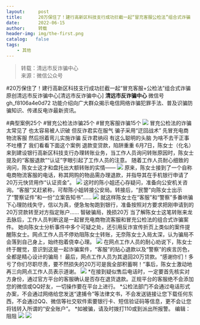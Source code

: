 ```yaml
---
layout:     post
title:      20万保住了！建行高新区科技支行成功拦截一起“冒充客服公检法”组合式诈骗
date:       2022-06-15
author:     转载
header-img: img/the-first.png
catalog:   false
tags:
    - 其他
---
```


<blockquote><p>转载：清远市反诈骗中心<br>
来源：微信公众号</p></blockquote>

#20万保住了！建行高新区科技支行成功拦截一起“冒充客服+公检法”组合式诈骗
原创清远市反诈骗中心[清远市反诈骗中心]
**清远市反诈骗中心**
微信号gh_f8106a4e0d72
功能介绍向广大群众揭示电信网络诈骗犯罪手法、普及识骗防骗知识、传递反电诈最新资讯。

#典型案例25个
#冒充公检法诈骗25个
#冒充客服诈骗15个
![]({{site.baseurl}}/postimg/3CxTSiafadcic5zyXUfbXLUClzlpaoknCpV4bErPg2kuuS97hoJJbNCtFOVZ9X0j5W26HDaregC5kibiaLGl8CPr9A.gif)
冒充公检法的诈骗
太常见了
也太容易被人识破
但反诈君实在服气
骗子采用“迂回战术”
先冒充电商物流客服
然后拐着弯儿实施诈骗
反诈君纳闷
有这么聪明的头脑
为啥不去干正事
不吐槽了
我们看看下面这个案例
退款变贷款，陷阱重重
6月7日，陈女士（化名）来到建设银行高新区科技支行办理转账业务，当工作人员询问转账原因时，陈女士提及的“客服退款”“认证”字眼引起了工作人员的注意。
随着工作人员耐心细致的询问，陈女士这才和盘托出大额转账的实情——
![]({{site.baseurl}}/postimg/3CxTSiafadcibgB5gibuuKQ67QuJOh7wJTibBfvjH3ibdzdeoglo4R9ofuWib38HIUb97SN8HvnAgrfHsggBial0jJuAw.png)
原来，陈女士接到了一个自称电商物流客服的电话，称其网购的物品需办理退款，并指导其在手机银行申请了20万元快贷用作“认证资金”。
![]({{site.baseurl}}/postimg/3CxTSiafadcibgB5gibuuKQ67QuJOh7wJTib7A20lTqOIsUewQff9uGIYs7673tib59ia9uicLxicx0JDAl7kCTKicBk9jQ.jpeg)
这时的陈小姐还心存疑问，准备向公安机关咨询。“客服”又赶紧称，可帮陈小姐转接公安局。转接后，“民警”向陈女士出示了“警察证件”和一份“立案告知书”……
![]({{site.baseurl}}/postimg/3CxTSiafadcibgB5gibuuKQ67QuJOh7wJTib1ibeBY1eVXuX4XLE0m32LBBc0ExIuvTDYgnGUKBoyjBamHbx8GtdGFA.jpeg)
就这样陈女士在“客服”和“警察”多番哄骗下心理防线失守，信以为真，便急匆匆跑到银行，准备按照对方要求把刚申请到的20万贷款转至对方指定账户……
智破骗局，挽损20万
当了解陈女士这笔转账来龙去脉后，工作人员判断这是一起冒充电商物流客服和冒充公检法的组合式诈骗案件。
她向陈女士分析事件中多个可疑之处，还引用反诈宣传折页上类似的案件提醒陈女士。网点工作人员不停劝阻陈女士转账，无奈陈女士入局太深，认为骗局不会落到自己身上，始终抱着侥幸心理。
![]({{site.baseurl}}/postimg/3CxTSiafadcibgB5gibuuKQ67QuJOh7wJTibm58KB6LtM4Fndhf9Y0ZsicuSjvCrj0KYOfOzia526Q9mvRhEMEibXSOEg.png)
在网点工作人员的耐心劝说下，陈女士终于醒觉，意识到这是一起诈骗案件，“客服”的贴心退款以及“警察”的疾言厉色，全都是精心设计的骗局！
最后，网点工作人员为其退回20万贷款。“感谢你们！多亏了你们尽职尽责，要不然损失的20万可是我全部积蓄啊！”事后，陈女士激动地再三向网点工作人员表示道谢。
![]({{site.baseurl}}/postimg/3CxTSiafadcicSrq1TuCGjeg2XR8pkWTQy35zoTPIMPXzr1WuAj8qB3ZcbcVDsHhONZTzWhicTwzmQkTa4MDFcIyg.png)
*在接到疑似售后电话时，一定要首先核实对方身份，通过官方平台的客服确认是否存在退货退款。正规平台的客服绝不会添加您的微信或QQ好友，一切操作要在平台上进行。
*公检法部门不会通过电话形式办案，不会通过网络给您发送“逮捕令”等法律文书，不会发送链接让您下载任何东西，不会通过QQ、微信等社交软件索要银行卡、短信验证码等信息，更不会让您将钱转入所谓的“安全账户”。
*如被骗，请及时拨打110或到派出所报警。
编辑：阻阻
![]({{site.baseurl}}/postimg/SUycX2yckdJ5YVVCpDYl0c5CbMTO3KgBTesbSxe5zKHlm2GQsTWAFTgswCXscN6Y9vuJHFcE77orSK7ClzYOdg.jpeg)
![]({{site.baseurl}}/postimg/3CxTSiafadcic5zyXUfbXLUClzlpaoknCpErldQhhamfG7KH1qHGrr3icT9iaAoE1B4noSO7EewO2k8fys5pMuaoog.gif)
